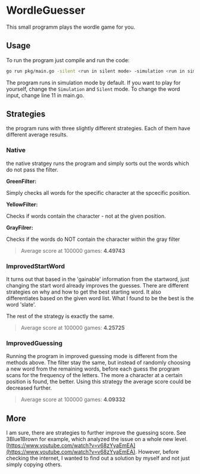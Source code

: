 # WordleGuesser

This small programm plays the wordle game for you.

## Usage

To run the program just compile and run the code:

```sh
go run pkg/main.go -silent <run in silent mode> -simulation <run in simulation mode>
```

The program runs in simulation mode by default. If you want to play for yourself, change the `Simulation` and `Silent` mode.
To change the word input, change line 11 in main.go.

## Strategies

the program runs with three slightly different strategies. Each of them have different average results.

### Native

the native stratgey runs the program and simply sorts out the words which do not pass the filter.

**GreenFilter:**

Simply checks all words for the specific character at the spcecific position.

**YellowFilter:**

Checks if words contain the character - not at the given position.

**GrayFilrer:**

Checks if the words do NOT contain the character within the gray filter

> Average score at 100000 games: **4.49743**

### ImprovedStartWord

It turns out that based in the 'gainable' information from the startword, just changing the start word already improves the guesses. There are different strategies on why and how to get the best starting word. It also differentiates based on the given word list. What I found to be the best is the word 'slate'.

The rest of the strategy is exactly the same.

> Average score at 100000 games: **4.25725**

### ImprovedGuessing

Running the program in improved guessing mode is different from the methods above. The filter stay the same, but instead of randomly choosing a new word from the remaining words, before each guess the program scans for the frequency of the letters. The more a character at a certain position is found, the better. Using this strategy the average score could be decreased further.

> Average score at 100000 games: **4.09332**

## More

I am sure, there are strategies to further improve the guessing score. See 3Blue1Brown for example, which analyzed the issue on a whole new level. [https://www.youtube.com/watch?v=v68zYyaEmEA](https://www.youtube.com/watch?v=v68zYyaEmEA). However, before checking the internet, I wanted to find out a solution by myself and not just simply copying others.
